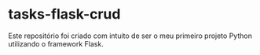 # tasks-flask-crud

Este repositório foi criado com intuito de ser o meu primeiro projeto Python utilizando o framework Flask.